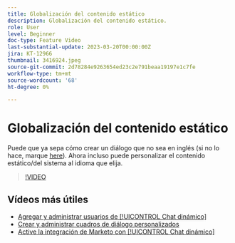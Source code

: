 ```yaml
---
title: Globalización del contenido estático
description: Globalización del contenido estático.
role: User
level: Beginner
doc-type: Feature Video
last-substantial-update: 2023-03-20T00:00:00Z
jira: KT-12966
thumbnail: 3416924.jpeg
source-git-commit: 2d78284e9263654ed23c2e791beaa19197e1c7fe
workflow-type: tm+mt
source-wordcount: '68'
ht-degree: 0%

---
```



# Globalización del contenido estático

Puede que ya sepa cómo crear un diálogo que no sea en inglés (si no lo hace, marque [here](https://nation.marketo.com/t5/dynamic-chat-discussion/design-non-english-language-conversations-in-dynamic-chat/m-p/324317#M39)). Ahora incluso puede personalizar el contenido estático/del sistema al idioma que elija.

>[!VIDEO](https://video.tv.adobe.com/v/3416924/?quality=12&learn=on)

## Vídeos más útiles

* [Agregar y administrar usuarios de [!UICONTROL Chat dinámico] ](user-management.md)
* [Crear y administrar cuadros de diálogo personalizados](dialogue-management.md)
* [Active la integración de Marketo con [!UICONTROL Chat dinámico] ](marketo-integration.md)
